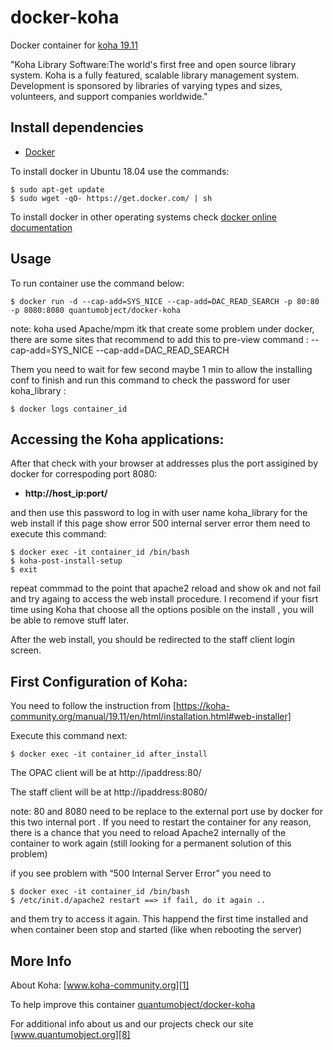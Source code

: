 # docker-koha

Docker container for [koha 19.11][3]

"Koha Library Software:The world's first free and open source library system. Koha is a fully featured, scalable library management system. Development is sponsored by libraries of varying types and sizes, volunteers, and support companies worldwide."

## Install dependencies

  - [Docker][2]

To install docker in Ubuntu 18.04 use the commands:

    $ sudo apt-get update
    $ sudo wget -qO- https://get.docker.com/ | sh

 To install docker in other operating systems check [docker online documentation][4]

## Usage

To run container use the command below:

    $ docker run -d --cap-add=SYS_NICE --cap-add=DAC_READ_SEARCH -p 80:80 -p 8080:8080 quantumobject/docker-koha

note: koha used  Apache/mpm itk that create some problem under docker, there are some sites that recommend to add this to pre-view command :   --cap-add=SYS_NICE --cap-add=DAC_READ_SEARCH

Them you need to wait for few second maybe 1 min to allow the installing conf to finish and run this command to check the password for user koha_library :

    $ docker logs container_id

## Accessing the Koha applications:

After that check with your browser at addresses plus the port assigined by docker for correspoding port 8080:

  - **http://host_ip:port/**
  
and then use this password to log in with user name koha_library for the web install if this page show error 500 internal server error them need to execute this command:

    $ docker exec -it container_id /bin/bash
    $ koha-post-install-setup
    $ exit

repeat commmad to the point that apache2 reload and show ok and not fail and try againg to access the web install procedure. I recomend if your fisrt time using Koha that choose all the options posible on the install , you will be able to remove stuff later. 

After the web install, you should be redirected to the staff client login screen.

## First Configuration of Koha:

  You need to follow the instruction from [https://koha-community.org/manual/19.11/en/html/installation.html#web-installer]
 
Execute this command next:

    $ docker exec -it container_id after_install

The OPAC client will be at http://ipaddress:80/ 

The staff client will be at http://ipaddress:8080/

note: 80 and 8080 need to be replace to the external port use by docker for this two internal port . If you need to restart the container for any reason, there is a chance that you need to reload Apache2 internally of the container to work again (still looking for a permanent solution of this problem)

if you see problem with “500 Internal Server Error” you need to

    $ docker exec -it container_id /bin/bash
    $ /etc/init.d/apache2 restart ==> if fail, do it again ..

and them try to access it again. This happend the first time installed and when container been stop and started (like when rebooting the server)


## More Info

About Koha: [www.koha-community.org][1]

To help improve this container [quantumobject/docker-koha][5]

For additional info about us and our projects check our site [www.quantumobject.org][8]

[1]:http://koha-community.org/
[2]:https://www.docker.com
[3]:http://koha-community.org/documentation/
[4]:http://docs.docker.com
[5]:https://github.com/QuantumObject/docker-koha
[8]:http://www.quantumobject.org/
